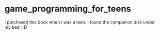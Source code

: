 # game_programming_for_teens
I purchased this book when I was a teen. I found the companion disk under my bed :-D

